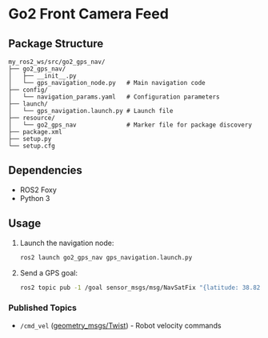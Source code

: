 # Go2 Front Camera Feed

## Package Structure

```
my_ros2_ws/src/go2_gps_nav/
├── go2_gps_nav/
│   ├── __init__.py
│   └── gps_navigation_node.py   # Main navigation code
├── config/
│   └── navigation_params.yaml   # Configuration parameters
├── launch/
│   └── gps_navigation.launch.py # Launch file
├── resource/
│   └── go2_gps_nav              # Marker file for package discovery
├── package.xml
├── setup.py
└── setup.cfg
```

## Dependencies

- ROS2 Foxy
- Python 3

## Usage

1. Launch the navigation node:
   ```bash
   ros2 launch go2_gps_nav gps_navigation.launch.py
   ```

2. Send a GPS goal:
   ```bash
   ros2 topic pub -1 /goal sensor_msgs/msg/NavSatFix "{latitude: 38.8277645, longitude: -77.3051732999}"
   ```


### Published Topics
- `/cmd_vel` ([geometry_msgs/Twist](https://docs.ros2.org/foxy/api/geometry_msgs/msg/Twist.html)) - Robot velocity commands
